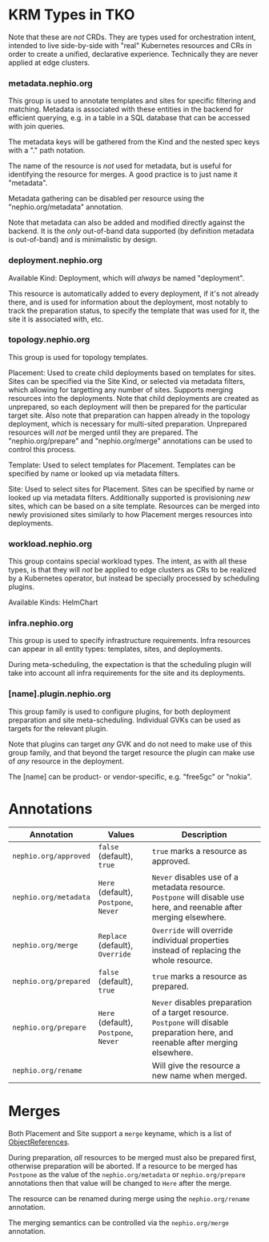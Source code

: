 KRM Types in TKO
================

Note that these are *not* CRDs. They are types used for orchestration intent, intended to live
side-by-side with "real" Kubernetes resources and CRs in order to create a unified, declarative
experience. Technically they are never applied at edge clusters.

### metadata.nephio.org

This group is used to annotate templates and sites for specific filtering and matching.
Metadata is associated with these entities in the backend for efficient querying, e.g. in a table
in a SQL database that can be accessed with join queries.

The metadata keys will be gathered from the Kind and the nested spec keys with a "." path notation.

The name of the resource is *not* used for metadata, but is useful for identifying the resource for
merges. A good practice is to just name it "metadata".

Metadata gathering can be disabled per resource using the "nephio.org/metadata" annotation.

Note that metadata can also be added and modified directly against the backend. It is the *only*
out-of-band data supported (by definition metadata is out-of-band) and is minimalistic by design.

### deployment.nephio.org

Available Kind: Deployment, which will *always* be named "deployment".

This resource is automatically added to every deployment, if it's not already there, and is used for
information about the deployment, most notably to track the preparation status, to specify the template
that was used for it, the site it is associated with, etc.

### topology.nephio.org

This group is used for topology templates.

Placement: Used to create child deployments based on templates for sites. Sites can be specified via
the Site Kind, or selected via metadata filters, which allowing for targetting any number of sites.
Supports merging resources into the deployments. Note that child deployments are created as unprepared,
so each deployment will then be prepared for the particular target site. Also note that preparation can
happen already in the topology deployment, which is necessary for multi-sited preparation. Unprepared
resources will *not* be merged until they are prepared. The "nephio.org/prepare" and "nephio.org/merge"
annotations can be used to control this process.

Template: Used to select templates for Placement. Templates can be specified by name or looked up via
metadata filters.

Site: Used to select sites for Placement. Sites can be specified by name or looked up via metadata
filters. Additionally supported is provisioning *new* sites, which can be based on a site template.
Resources can be merged into newly provisioned sites similarly to how Placement merges resources
into deployments.

### workload.nephio.org

This group contains special workload types. The intent, as with all these types, is that they will
*not* be applied to edge clusters as CRs to be realized by a Kubernetes operator, but instead be
specially processed by scheduling plugins.

Available Kinds: HelmChart

### infra.nephio.org

This group is used to specify infrastructure requirements. Infra resources can appear in all entity
types: templates, sites, and deployments.

During meta-scheduling, the expectation is that the scheduling plugin will take into account all
infra requirements for the site and its deployments.

### [name].plugin.nephio.org

This group family is used to configure plugins, for both deployment preparation and site meta-scheduling.
Individual GVKs can be used as targets for the relevant plugin.

Note that plugins can target *any* GVK and do not need to make use of this group family, and that
beyond the target resource the plugin can make use of *any* resource in the deployment.

The [name] can be product- or vendor-specific, e.g. "free5gc" or "nokia".

Annotations
===========

| Annotation           | Values                          | Description |
|----------------------|---------------------------------|-------------|
| `nephio.org/approved`  | `false` (default), `true`           | `true` marks a resource as approved. |
| `nephio.org/metadata`  | `Here` (default), `Postpone`, `Never` | `Never` disables use of a metadata resource. `Postpone` will disable use here, and reenable after merging elsewhere. |
| `nephio.org/merge`     | `Replace` (default), `Override`     | `Override` will override individual properties instead of replacing the whole resource. |
| `nephio.org/prepared`  | `false` (default), `true`           | `true` marks a resource as prepared. |
| `nephio.org/prepare`   | `Here` (default), `Postpone`, `Never` | `Never` disables preparation of a target resource. `Postpone` will disable preparation here, and reenable after merging elsewhere. |
| `nephio.org/rename`    | | Will give the resource a new name when merged. |

Merges
======

Both Placement and Site support a `merge` keyname, which is a list of
[ObjectReferences](https://dev-k8sref-io.web.app/docs/common-definitions/objectreference-/).

During preparation, *all* resources to be merged must also be prepared first, otherwise preparation
will be aborted. If a resource to be merged has `Postpone` as the value of the `nephio.org/metadata`
or `nephio.org/prepare` annotations then that value will be changed to `Here` after the merge.

The resource can be renamed during merge using the `nephio.org/rename` annotation.

The merging semantics can be controlled via the `nephio.org/merge` annotation.
